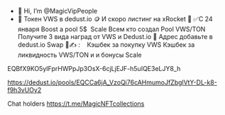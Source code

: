 - 👋 Hi, I’m @MagicVipPeople
- 👀 Токен VWS в dedust.io 🪙
И скоро листинг на xRocket 🎁
✅С 24 января Boost a pool 5$  Scale
Всем кто создал Pool VWS/TON 
Получите 3 вида наград от VWS и  Dedust.io 💸
Адрес добавьте в dedust.io  Swap 👀✍️ :    Кэшбек за покупку VWS Кэшбек за ликвидность VWS/TON и и бонусы  Scale

EQBfX9KO5yIFprHWPpJp3OsX-6cjLjEJF-h5uIQE3eLJY8_h


https://dedust.io/pools/EQCCa6jA_VzoQi76cAHmumoJfZbglVtY-DL-k8-f9h3vUOy2



Chat holders 
https://t.me/MagicNFTcollections

<!---
MagicVipPeople/MagicVipPeople is a ✨ special ✨ repository because its `README.md` (this file) appears on your GitHub profile.
You can click the Preview link to take a look at your changes.
--->
